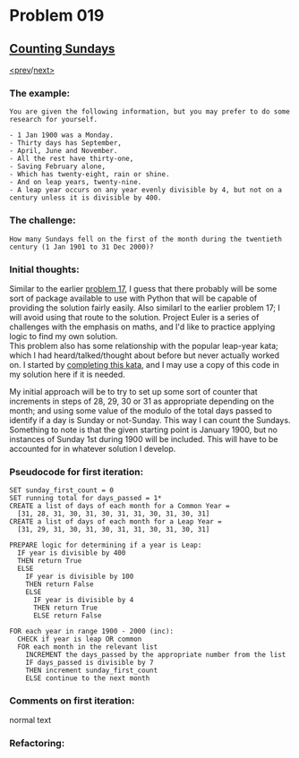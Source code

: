 # Problem 019

## [Counting Sundays](https://projecteuler.net/problem=19)

[<prev](./../018_maximum_sum_path_I/README.md)/[next>](./../README.md) 

### The example:
`You are given the following information, but you may prefer to do some research for yourself.`

```
- 1 Jan 1900 was a Monday.
- Thirty days has September,
- April, June and November.
- All the rest have thirty-one,
- Saving February alone,
- Which has twenty-eight, rain or shine.
- And on leap years, twenty-nine.
- A leap year occurs on any year evenly divisible by 4, but not on a century unless it is divisible by 400.
```

### The challenge:
`How many Sundays fell on the first of the month during the twentieth century (1 Jan 1901 to 31 Dec 2000)?`

### Initial thoughts:
Similar to the earlier 
[problem 17](./../017_number_letter_counts.README.md), 
I guess that there probably will be some sort of package available to use with Python that will be capable of providing the solution fairly easily. Also similarl to the earlier problem 17; I will avoid using that route to the solution. Project Euler is a series of challenges with the emphasis on maths, and I'd like to practice applying logic to find my own solution. \
This problem also has some relationship with the popular leap-year kata; which I had heard/talked/thought about before but never actually worked on. I started by 
[completing this kata](https://www.codewars.com/kata/reviews/553a8c52f3cc9482dc000116/groups/553c01f0a21770fd23000002), 
and I may use a copy of this code in my solution here if it is needed. 

My initial approach will be to try to set up some sort of counter that increments in steps of 28, 29, 30 or 31 as appropriate depending on the month; and using some value of the modulo of the total days passed to identify if a day is Sunday or not-Sunday. This way I can count the Sundays.\
Something to note is that the given starting point is January 1900, but no instances of Sunday 1st during 1900 will be included. This will have to be accounted for in whatever solution I develop.

### Pseudocode for first iteration:
```
SET sunday_first_count = 0
SET running total for days_passed = 1*
CREATE a list of days of each month for a Common Year =
  [31, 28, 31, 30, 31, 30, 31, 31, 30, 31, 30, 31]
CREATE a list of days of each month for a Leap Year =
  [31, 29, 31, 30, 31, 30, 31, 31, 30, 31, 30, 31]

PREPARE logic for determining if a year is Leap:
  IF year is divisible by 400
  THEN return True
  ELSE
    IF year is divisible by 100
    THEN return False
    ELSE
      IF year is divisible by 4
      THEN return True
      ELSE return False

FOR each year in range 1900 - 2000 (inc):
  CHECK if year is leap OR common
  FOR each month in the relevant list
    INCREMENT the days_passed by the appropriate number from the list
    IF days_passed is divisible by 7
    THEN increment sunday_first_count
    ELSE continue to the next month
```

### Comments on first iteration:
normal text

### Refactoring:
